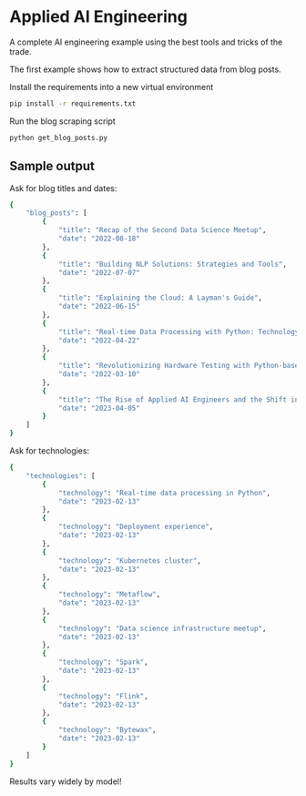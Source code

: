 # Applied AI Engineering

A complete AI engineering example using the best tools and tricks of the trade.

The first example shows how to extract structured data from blog posts.

Install the requirements into a new virtual environment
```sh
pip install -r requirements.txt
```

Run the blog scraping script
```sh
python get_blog_posts.py
```

## Sample output

Ask for blog titles and dates:
```sh
{
    "blog_posts": [
        {
            "title": "Recap of the Second Data Science Meetup",
            "date": "2022-08-18"
        },
        {
            "title": "Building NLP Solutions: Strategies and Tools",
            "date": "2022-07-07"
        },
        {
            "title": "Explaining the Cloud: A Layman's Guide",
            "date": "2022-06-15"
        },
        {
            "title": "Real-time Data Processing with Python: Technology Evaluation",
            "date": "2022-04-22"
        },
        {
            "title": "Revolutionizing Hardware Testing with Python-based Solutions",
            "date": "2022-03-10"
        },
        {
            "title": "The Rise of Applied AI Engineers and the Shift in AI Skillsets",
            "date": "2023-04-05"
        }
    ]
}
```

Ask for technologies:
```sh
{
    "technologies": [
        {
            "technology": "Real-time data processing in Python",
            "date": "2023-02-13"
        },
        {
            "technology": "Deployment experience",
            "date": "2023-02-13"
        },
        {
            "technology": "Kubernetes cluster",
            "date": "2023-02-13"
        },
        {
            "technology": "Metaflow",
            "date": "2023-02-13"
        },
        {
            "technology": "Data science infrastructure meetup",
            "date": "2023-02-13"
        },
        {
            "technology": "Spark",
            "date": "2023-02-13"
        },
        {
            "technology": "Flink",
            "date": "2023-02-13"
        },
        {
            "technology": "Bytewax",
            "date": "2023-02-13"
        }
    ]
}
```

Results vary widely by model!
